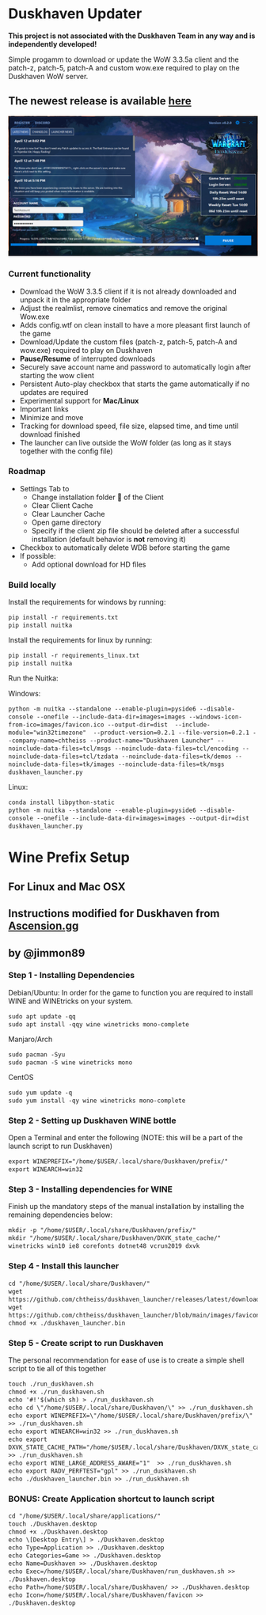 # Duskhaven Updater

**This project is not associated with the Duskhaven Team in any way and is independently developed!**

Simple progamm to download or update the WoW 3.3.5a client and the patch-z, patch-5, patch-A and custom wow.exe required to play on the Duskhaven WoW server.

## **The newest release is available [here](https://github.com/chtheiss/duskhaven_launcher/releases/latest/)**

<p align="center">
    <img src="https://github.com/chtheiss/duskhaven_launcher/blob/main/readme-images/launcher.png" />
</p>

### Current functionality

- Download the WoW 3.3.5 client if it is not already downloaded and unpack it in the appropriate folder
- Adjust the realmlist, remove cinematics and remove the original Wow.exe
- Adds config.wtf on clean install to have a more pleasant first launch of the game
- Download/Update the custom files (patch-z, patch-5, patch-A and wow.exe) required to play on Duskhaven
- **Pause/Resume** of interrupted downloads
- Securely save account name and password to automatically login after starting the wow client
- Persistent Auto-play checkbox that starts the game automatically if no updates are required
- Experimental support for **Mac/Linux**
- Important links
- Minimize and move
- Tracking for download speed, file size, elapsed time, and time until download finished
- The launcher can live outside the WoW folder (as long as it stays together with the config file)

### Roadmap

- Settings Tab to
  - Change installation folder 📂 of the Client
  - Clear Client Cache
  - Clear Launcher Cache
  - Open game directory
  - Specify if the client zip file should be deleted after a successful installation (default behavior is **not** removing it)
- Checkbox to automatically delete WDB before starting the game
- If possible:
  - Add optional download for HD files

### Build locally

Install the requirements for windows by running:

```
pip install -r requirements.txt
pip install nuitka
```

Install the requirements for linux by running:

```
pip install -r requirements_linux.txt
pip install nuitka
```

Run the Nuitka:

Windows:

```
python -m nuitka --standalone --enable-plugin=pyside6 --disable-console --onefile --include-data-dir=images=images --windows-icon-from-ico=images/favicon.ico --output-dir=dist  --include-module="win32timezone"  --product-version=0.2.1 --file-version=0.2.1 --company-name=chtheiss --product-name="Duskhaven Launcher" --noinclude-data-files=tcl/msgs --noinclude-data-files=tcl/encoding --noinclude-data-files=tcl/tzdata --noinclude-data-files=tk/demos --noinclude-data-files=tk/images --noinclude-data-files=tk/msgs duskhaven_launcher.py
```

Linux:

```
conda install libpython-static
python -m nuitka --standalone --enable-plugin=pyside6 --disable-console --onefile --include-data-dir=images=images --output-dir=dist  duskhaven_launcher.py
```

# Wine Prefix Setup

## **For Linux and Mac OSX**

## Instructions modified for Duskhaven from [Ascension.gg](https://ascension.gg/download/unix)

## by @jimmon89

### **Step 1 - Installing Dependencies**

Debian/Ubuntu:
In order for the game to function you are required to install WINE and WINEtricks on your system.

```
sudo apt update -qq
sudo apt install -qqy wine winetricks mono-complete
```

Manjaro/Arch

```
sudo pacman -Syu
sudo pacman -S wine winetricks mono
```

CentOS

```
sudo yum update -q
sudo yum install -qy wine winetricks mono-complete
```

### **Step 2 - Setting up Duskhaven WINE bottle**

Open a Terminal and enter the following
(NOTE: this will be a part of the launch script to run Duskhaven)

```
export WINEPREFIX="/home/$USER/.local/share/Duskhaven/prefix/"
export WINEARCH=win32
```

### **Step 3 - Installing dependencies for WINE**

Finish up the mandatory steps of the manual installation by installing the remaining dependencies below:

```
mkdir -p "/home/$USER/.local/share/Duskhaven/prefix/"
mkdir "/home/$USER/.local/share/Duskhaven/DXVK_state_cache/"
winetricks win10 ie8 corefonts dotnet48 vcrun2019 dxvk
```

### **Step 4 - Install this launcher**

```
cd "/home/$USER/.local/share/Duskhaven/"
wget https://github.com/chtheiss/duskhaven_launcher/releases/latest/download/duskhaven_launcher.bin
wget https://github.com/chtheiss/duskhaven_launcher/blob/main/images/favicon.png
chmod +x ./duskhaven_launcher.bin
```

### **Step 5 - Create script to run Duskhaven**

The personal recommendation for ease of use is to create a simple shell script to tie all of this together

```
touch ./run_duskhaven.sh
chmod +x ./run_duskhaven.sh
echo '#!'$(which sh) > ./run_duskhaven.sh
echo cd \"/home/$USER/.local/share/Duskhaven/\" >> ./run_duskhaven.sh
echo export WINEPREFIX=\"/home/$USER/.local/share/Duskhaven/prefix/\" >> ./run_duskhaven.sh
echo export WINEARCH=win32 >> ./run_duskhaven.sh
echo export DXVK_STATE_CACHE_PATH="/home/$USER/.local/share/Duskhaven/DXVK_state_cache/" >> ./run_duskhaven.sh
echo export WINE_LARGE_ADDRESS_AWARE="1"  >> ./run_duskhaven.sh
echo export RADV_PERFTEST="gpl" >> ./run_duskhaven.sh
echo ./duskhaven_launcher.bin >> ./run_duskhaven.sh
```

### **BONUS: Create Application shortcut to launch script**

```
cd "/home/$USER/.local/share/applications/"
touch ./Duskhaven.desktop
chmod +x ./Duskhaven.desktop
echo \[Desktop Entry\] > ./Duskhaven.desktop
echo Type=Application >> ./Duskhaven.desktop
echo Categories=Game >> ./Duskhaven.desktop
echo Name=Duskhaven >> ./Duskhaven.desktop
echo Exec=/home/$USER/.local/share/Duskhaven/run_duskhaven.sh >> ./Duskhaven.desktop
echo Path=/home/$USER/.local/share/Duskhaven/ >> ./Duskhaven.desktop
echo Icon=/home/$USER/.local/share/Duskhaven/favicon >> ./Duskhaven.desktop
```
